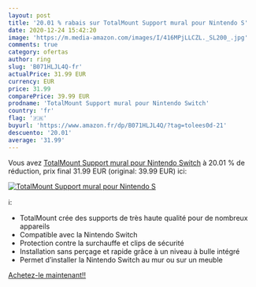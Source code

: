 ```yaml
---
layout: post
title: '20.01 % rabais sur TotalMount Support mural pour Nintendo S'
date: 2020-12-24 15:42:20
image: 'https://m.media-amazon.com/images/I/416MPjLLCZL._SL200_.jpg'
comments: true
category: ofertas
author: ring
slug: 'B071HLJL4Q-fr'
actualPrice: 31.99 EUR
currency: EUR
price: 31.99
comparePrice: 39.99 EUR
prodname: 'TotalMount Support mural pour Nintendo Switch'
country: 'fr'
flag: '🇫🇷'
buyurl: 'https://www.amazon.fr/dp/B071HLJL4Q/?tag=tolees0d-21'
descuento: '20.01'
average: '31.99'
---
```


Vous avez [TotalMount Support mural pour Nintendo Switch](https://www.amazon.fr/dp/B071HLJL4Q/?tag=tolees0d-21)  à  20.01 % de réduction, prix final  31.99 EUR (original: 39.99 EUR) ici:

[![TotalMount Support mural pour Nintendo S](https://m.media-amazon.com/images/I/416MPjLLCZL._SL200_.jpg)](https://www.amazon.fr/dp/B071HLJL4Q/?tag=tolees0d-21)

ℹ️:

- TotalMount crée des supports de très haute qualité pour de nombreux appareils
- Compatible avec la Nintendo Switch
- Protection contre la surchauffe et clips de sécurité
- Installation sans perçage et rapide grâce à un niveau à bulle intégré
- Permet d’installer la Nintendo Switch au mur ou sur un meuble

[Achetez-le maintenant!!](https://www.amazon.fr/dp/B071HLJL4Q/?tag=tolees0d-21)
